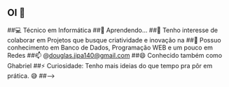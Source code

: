 ## OI 👋
##💻 Técnico em Informática 
##🌱 Aprendendo... 
##👯 Tenho interesse de colaborar em Projetos que busque criatividade e inovação na 
##💬 Possuo conhecimento em Banco de Dados, Programação WEB e um pouco em Redes
##📫 @douglas.jipa140@gmail.com
##😄 Conhecido também como Ghabriel
##⚡ Curiosidade: Tenho mais ideias do que tempo pra pôr em prática. 😅
##-->

<!--
**Douglinhs/Douglinhs** is a ✨ _special_ ✨ repository because its `README.md` (this file) appears on your GitHub profile.

##💻 Técnico em Informática 
##🌱 Aprendendo... 
##👯 Tenho interesse de colaborar em Projetos que busque criatividade e inovação na 
##💬 Possuo conhecimento em Banco de Dados, Programação WEB e um pouco em Redes
##📫 @douglas.jipa140@gmail.com
##😄 Conhecido também como Ghabriel
##⚡ Curiosidade: Tenho mais ideias do que tempo pra pôr em prática. 😅
##-->

